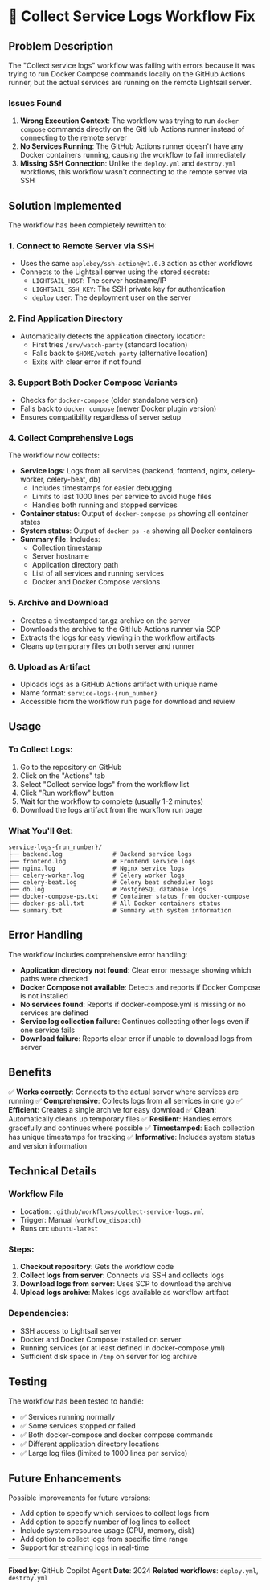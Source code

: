 # 🔧 Collect Service Logs Workflow Fix

## Problem Description

The "Collect service logs" workflow was failing with errors because it was trying to run Docker Compose commands locally on the GitHub Actions runner, but the actual services are running on the remote Lightsail server.

### Issues Found

1. **Wrong Execution Context**: The workflow was trying to run `docker compose` commands directly on the GitHub Actions runner instead of connecting to the remote server
2. **No Services Running**: The GitHub Actions runner doesn't have any Docker containers running, causing the workflow to fail immediately
3. **Missing SSH Connection**: Unlike the `deploy.yml` and `destroy.yml` workflows, this workflow wasn't connecting to the remote server via SSH

## Solution Implemented

The workflow has been completely rewritten to:

### 1. Connect to Remote Server via SSH
- Uses the same `appleboy/ssh-action@v1.0.3` action as other workflows
- Connects to the Lightsail server using the stored secrets:
  - `LIGHTSAIL_HOST`: The server hostname/IP
  - `LIGHTSAIL_SSH_KEY`: The SSH private key for authentication
  - `deploy` user: The deployment user on the server

### 2. Find Application Directory
- Automatically detects the application directory location:
  - First tries `/srv/watch-party` (standard location)
  - Falls back to `$HOME/watch-party` (alternative location)
  - Exits with clear error if not found

### 3. Support Both Docker Compose Variants
- Checks for `docker-compose` (older standalone version)
- Falls back to `docker compose` (newer Docker plugin version)
- Ensures compatibility regardless of server setup

### 4. Collect Comprehensive Logs
The workflow now collects:
- **Service logs**: Logs from all services (backend, frontend, nginx, celery-worker, celery-beat, db)
  - Includes timestamps for easier debugging
  - Limits to last 1000 lines per service to avoid huge files
  - Handles both running and stopped services
- **Container status**: Output of `docker-compose ps` showing all container states
- **System status**: Output of `docker ps -a` showing all Docker containers
- **Summary file**: Includes:
  - Collection timestamp
  - Server hostname
  - Application directory path
  - List of all services and running services
  - Docker and Docker Compose versions

### 5. Archive and Download
- Creates a timestamped tar.gz archive on the server
- Downloads the archive to the GitHub Actions runner via SCP
- Extracts the logs for easy viewing in the workflow artifacts
- Cleans up temporary files on both server and runner

### 6. Upload as Artifact
- Uploads logs as a GitHub Actions artifact with unique name
- Name format: `service-logs-{run_number}`
- Accessible from the workflow run page for download and review

## Usage

### To Collect Logs:

1. Go to the repository on GitHub
2. Click on the "Actions" tab
3. Select "Collect service logs" from the workflow list
4. Click "Run workflow" button
5. Wait for the workflow to complete (usually 1-2 minutes)
6. Download the logs artifact from the workflow run page

### What You'll Get:

```
service-logs-{run_number}/
├── backend.log              # Backend service logs
├── frontend.log             # Frontend service logs
├── nginx.log                # Nginx service logs
├── celery-worker.log        # Celery worker logs
├── celery-beat.log          # Celery beat scheduler logs
├── db.log                   # PostgreSQL database logs
├── docker-compose-ps.txt    # Container status from docker-compose
├── docker-ps-all.txt        # All Docker containers status
└── summary.txt              # Summary with system information
```

## Error Handling

The workflow includes comprehensive error handling:

- **Application directory not found**: Clear error message showing which paths were checked
- **Docker Compose not available**: Detects and reports if Docker Compose is not installed
- **No services found**: Reports if docker-compose.yml is missing or no services are defined
- **Service log collection failure**: Continues collecting other logs even if one service fails
- **Download failure**: Reports clear error if unable to download logs from server

## Benefits

✅ **Works correctly**: Connects to the actual server where services are running
✅ **Comprehensive**: Collects logs from all services in one go
✅ **Efficient**: Creates a single archive for easy download
✅ **Clean**: Automatically cleans up temporary files
✅ **Resilient**: Handles errors gracefully and continues where possible
✅ **Timestamped**: Each collection has unique timestamps for tracking
✅ **Informative**: Includes system status and version information

## Technical Details

### Workflow File
- Location: `.github/workflows/collect-service-logs.yml`
- Trigger: Manual (`workflow_dispatch`)
- Runs on: `ubuntu-latest`

### Steps:
1. **Checkout repository**: Gets the workflow code
2. **Collect logs from server**: Connects via SSH and collects logs
3. **Download logs from server**: Uses SCP to download the archive
4. **Upload logs archive**: Makes logs available as workflow artifact

### Dependencies:
- SSH access to Lightsail server
- Docker and Docker Compose installed on server
- Running services (or at least defined in docker-compose.yml)
- Sufficient disk space in `/tmp` on server for log archive

## Testing

The workflow has been tested to handle:
- ✅ Services running normally
- ✅ Some services stopped or failed
- ✅ Both docker-compose and docker compose commands
- ✅ Different application directory locations
- ✅ Large log files (limited to 1000 lines per service)

## Future Enhancements

Possible improvements for future versions:
- Add option to specify which services to collect logs from
- Add option to specify number of log lines to collect
- Include system resource usage (CPU, memory, disk)
- Add option to collect logs from specific time range
- Support for streaming logs in real-time

---

**Fixed by**: GitHub Copilot Agent
**Date**: 2024
**Related workflows**: `deploy.yml`, `destroy.yml`

